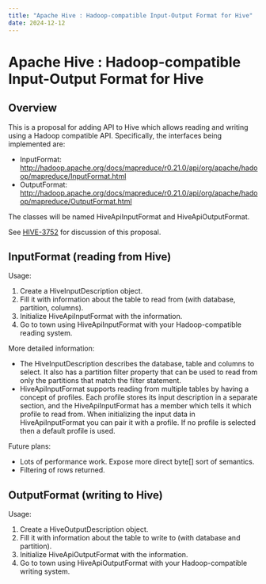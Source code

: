 ```yaml
---
title: "Apache Hive : Hadoop-compatible Input-Output Format for Hive"
date: 2024-12-12
---
```










# Apache Hive : Hadoop-compatible Input-Output Format for Hive






## Overview

This is a proposal for adding API to Hive which allows reading and writing using a Hadoop compatible API. Specifically, the interfaces being implemented are:

* InputFormat: <http://hadoop.apache.org/docs/mapreduce/r0.21.0/api/org/apache/hadoop/mapreduce/InputFormat.html>
* OutputFormat: <http://hadoop.apache.org/docs/mapreduce/r0.21.0/api/org/apache/hadoop/mapreduce/OutputFormat.html>

The classes will be named HiveApiInputFormat and HiveApiOutputFormat.

See [HIVE-3752](https://issues.apache.org/jira/browse/HIVE-3752) for discussion of this proposal.

## InputFormat (reading from Hive)

Usage:

1. Create a HiveInputDescription object.
2. Fill it with information about the table to read from (with database, partition, columns).
3. Initialize HiveApiInputFormat with the information.
4. Go to town using HiveApiInputFormat with your Hadoop-compatible reading system.

More detailed information:

* The HiveInputDescription describes the database, table and columns to select. It also has a partition filter property that can be used to read from only the partitions that match the filter statement.
* HiveApiInputFormat supports reading from multiple tables by having a concept of profiles. Each profile stores its input description in a separate section, and the HiveApiInputFormat has a member which tells it which profile to read from. When initializing the input data in HiveApiInputFormat you can pair it with a profile. If no profile is selected then a default profile is used.

Future plans:

* Lots of performance work. Expose more direct byte[] sort of semantics.
* Filtering of rows returned.

## OutputFormat (writing to Hive)

Usage:

1. Create a HiveOutputDescription object.
2. Fill it with information about the table to write to (with database and partition).
3. Initialize HiveApiOutputFormat with the information.
4. Go to town using HiveApiOutputFormat with your Hadoop-compatible writing system.



 

 

